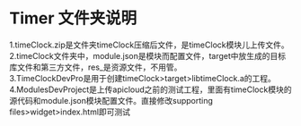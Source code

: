 # Timer 文件夹说明
1.timeClock.zip是文件夹timeClock压缩后文件，是timeClock模块儿上传文件。<br/>
2.timeClock文件夹中，module.json是模块而配置文件，target中放生成的目标库文件和第三方文件，res_是资源文件，不用管。<br/>
3.TimeClockDevPro是用于创建timeClock>target>libtimeClock.a的工程。<br/>
4.ModulesDevProject是上传apicloud之前的测试工程，里面有timeClock模块的源代码和module.json模块配置文件。直接修改supporting files>widget>index.html即可测试

